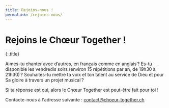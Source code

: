 ```yaml
---
title: Rejoins-nous !
permalink: /rejoins-nous/
---
```


# Rejoins le Chœur Together !
{:.title}

Aimes-tu chanter avec d’autres, en français comme en anglais ?
Es-tu disponible les vendredis soirs (environ 15 répétitions par an, de 19h30 à 21h30) ?
Souhaites-tu mettre ta voix et ton talent au service de Dieu et pour Sa gloire à travers un projet musical ?

Si ta réponse est oui, alors le Chœur Together est peut-être fait pour toi !

Contacte-nous à l'adresse suivante : [contact@choeur-together.ch](mailto:contact@choeur-together.ch)
